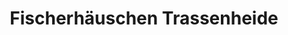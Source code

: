 ---
title: "Fischerhäuschen Trassenheide"
url: /trassenheide/fischerhaeuschen-trassenheide/
shop: Fisch
---